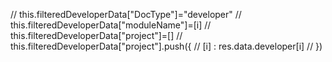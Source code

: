   // this.filteredDeveloperData["DocType"]="developer"
                            // this.filteredDeveloperData["moduleName"]=[i]
                            // this.filteredDeveloperData["project"]=[]
                            // this.filteredDeveloperData["project"].push({
                            //     [i] : res.data.developer[i]
                            // })
  